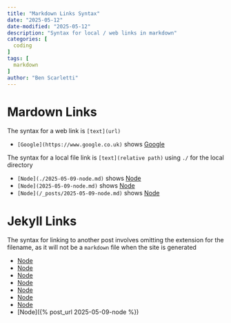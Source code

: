 ```yaml
---
title: "Markdown Links Syntax"
date: "2025-05-12"
date-modified: "2025-05-12"
description: "Syntax for local / web links in markdown"
categories: [
  coding
]
tags: [
  markdown
]
author: "Ben Scarletti"
---
```


# Mardown Links
The syntax for a web link is `[text](url)`
- `[Google](https://www.google.co.uk)` shows [Google](https://www.google.co.uk)

The syntax for a local file link is `[text](relative path)` using `./` for the local directory
- `[Node](./2025-05-09-node.md)` shows [Node](./2025-05-09-node.md)
- `[Node](2025-05-09-node.md)` shows [Node](2025-05-09-node.md)
- `[Node](/_posts/2025-05-09-node.md)` shows [Node](/_posts/2025-05-09-node.md)

# Jekyll Links
The syntax for linking to another post involves omitting the extension for the filename, as it will not be a `markdown` file when the site is generated

- [Node](/2025-05-09-node)
- [Node](../2025-05-09-node)
- [Node](./2025-05-09-node)
- [Node](2025-05-09-node)
- [Node](./posts/2025-05-09-node)
- [Node](/posts/2025-05-09-node)
- [Node](posts/2025-05-09-node)
- [Node]({% post_url 2025-05-09-node %})